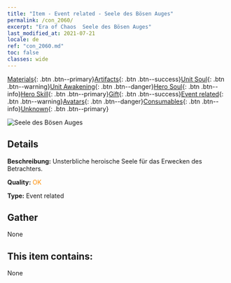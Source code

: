 ```yaml
---
title: "Item - Event related - Seele des Bösen Auges"
permalink: /con_2060/
excerpt: "Era of Chaos  Seele des Bösen Auges"
last_modified_at: 2021-07-21
locale: de
ref: "con_2060.md"
toc: false
classes: wide
---
```

 [Materials](/ItemsDE/){: .btn .btn--primary}[Artifacts](/ItemsDE/Artifacts/){: .btn .btn--success}[Unit Soul](/ItemsDE/UnitSoul/){: .btn .btn--warning}[Unit Awakening](/ItemsDE/UnitAwakening/){: .btn .btn--danger}[Hero Soul](/ItemsDE/HeroSoul/){: .btn .btn--info}[Hero Skill](/ItemsDE/HeroSkill/){: .btn .btn--primary}[Gift](/ItemsDE/Gift/){: .btn .btn--success}[Event related](/ItemsDE/Events/){: .btn .btn--warning}[Avatars](/ItemsDE/Avatars/){: .btn .btn--danger}[Consumables](/ItemsDE/Consumables/){: .btn .btn--info}[Unknown](/ItemsDE/Unknown/){: .btn .btn--primary}

 ![Seele des Bösen Auges](/images/t/juexing_703.png)

## Details
 **Beschreibung:** Unsterbliche heroische Seele für das Erwecken des Betrachters.

 **Quality:** <span style="color: #FF8C00">OK</span>

 **Type:** Event related

## Gather

  None

## This item contains:

  None

